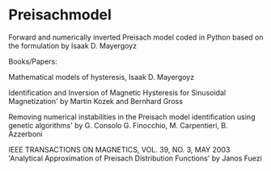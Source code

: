 # Preisachmodel
Forward and numerically inverted Preisach model coded in Python based on the formulation by Isaak D. Mayergoyz

Books/Papers:

Mathematical models of hysteresis, Isaak D. Mayergoyz

Identification and Inversion of Magnetic Hysteresis for Sinusoidal Magnetization' by Martin Kozek and Bernhard Gross

Removing numerical instabilities in the Preisach model identification
using genetic algorithms' by G. Consolo G. Finocchio, M. Carpentieri, B. Azzerboni

IEEE TRANSACTIONS ON MAGNETICS, VOL. 39, NO. 3, MAY 2003 'Analytical  Approximation  of  Preisach Distribution Functions' by Janos Fuezi
